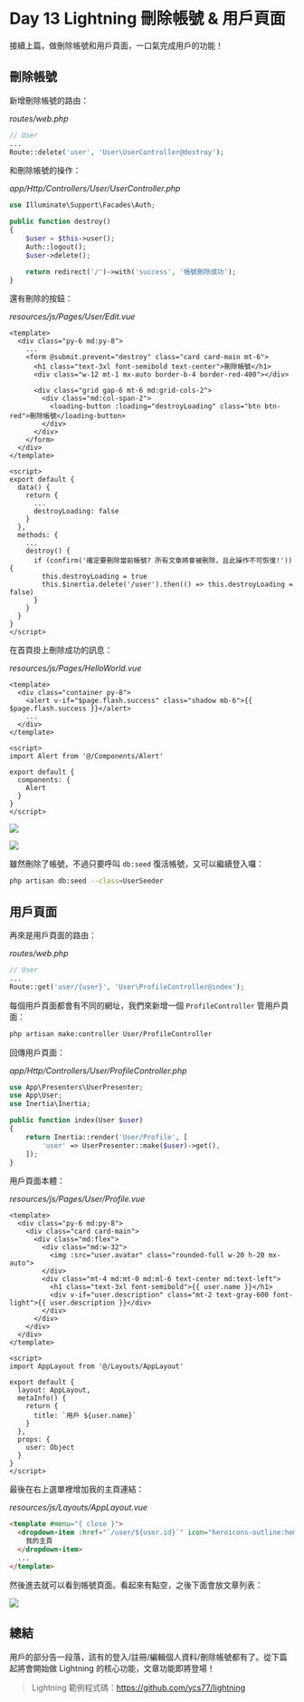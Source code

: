 # Day 13 Lightning 刪除帳號 & 用戶頁面

接續上篇，做刪除帳號和用戶頁面，一口氣完成用戶的功能！

## 刪除帳號

新增刪除帳號的路由：

*routes/web.php*
```php
// User
...
Route::delete('user', 'User\UserController@destroy');
```

和刪除帳號的操作：

*app/Http/Controllers/User/UserController.php*
```php
use Illuminate\Support\Facades\Auth;

public function destroy()
{
    $user = $this->user();
    Auth::logout();
    $user->delete();

    return redirect('/')->with('success', '帳號刪除成功');
}
```

還有刪除的按鈕：

*resources/js/Pages/User/Edit.vue*
```vue
<template>
  <div class="py-6 md:py-8">
    ...
    <form @submit.prevent="destroy" class="card card-main mt-6">
      <h1 class="text-3xl font-semibold text-center">刪除帳號</h1>
      <div class="w-12 mt-1 mx-auto border-b-4 border-red-400"></div>

      <div class="grid gap-6 mt-6 md:grid-cols-2">
        <div class="md:col-span-2">
          <loading-button :loading="destroyLoading" class="btn btn-red">刪除帳號</loading-button>
        </div>
      </div>
    </form>
  </div>
</template>

<script>
export default {
  data() {
    return {
      ...
      destroyLoading: false
    }
  },
  methods: {
    ...
    destroy() {
      if (confirm('確定要刪除當前帳號? 所有文章將會被刪除，且此操作不可恢復!')) {
        this.destroyLoading = true
        this.$inertia.delete('/user').then(() => this.destroyLoading = false)
      }
    }
  }
}
</script>
```

在首頁掛上刪除成功的訊息：

*resources/js/Pages/HelloWorld.vue*
```vue
<template>
  <div class="container py-8">
    <alert v-if="$page.flash.success" class="shadow mb-6">{{ $page.flash.success }}</alert>
    ...
  </div>
</template>

<script>
import Alert from '@/Components/Alert'

export default {
  components: {
    Alert
  }
}
</script>
```

![](../images/day13-01.jpg)

![](../images/day13-02.jpg)

雖然刪除了帳號，不過只要呼叫 `db:seed` 復活帳號，又可以繼續登入囉：

```bash
php artisan db:seed --class=UserSeeder
```

## 用戶頁面

再來是用戶頁面的路由：

*routes/web.php*
```php
// User
...
Route::get('user/{user}', 'User\ProfileController@index');
```

每個用戶頁面都會有不同的網址，我們來新增一個 `ProfileController` 管用戶頁面：

```bash
php artisan make:controller User/ProfileController
```

回傳用戶頁面：

*app/Http/Controllers/User/ProfileController.php*
```php
use App\Presenters\UserPresenter;
use App\User;
use Inertia\Inertia;

public function index(User $user)
{
    return Inertia::render('User/Profile', [
        'user' => UserPresenter::make($user)->get(),
    ]);
}
```

用戶頁面本體：

*resources/js/Pages/User/Profile.vue*
```vue
<template>
  <div class="py-6 md:py-8">
    <div class="card card-main">
      <div class="md:flex">
        <div class="md:w-32">
          <img :src="user.avatar" class="rounded-full w-20 h-20 mx-auto">
        </div>
        <div class="mt-4 md:mt-0 md:ml-6 text-center md:text-left">
          <h1 class="text-3xl font-semibold">{{ user.name }}</h1>
          <div v-if="user.description" class="mt-2 text-gray-600 font-light">{{ user.description }}</div>
        </div>
      </div>
    </div>
  </div>
</template>

<script>
import AppLayout from '@/Layouts/AppLayout'

export default {
  layout: AppLayout,
  metaInfo() {
    return {
      title: `用戶 ${user.name}`
    }
  },
  props: {
    user: Object
  }
}
</script>
```

最後在右上選單裡增加我的主頁連結：

*resources/js/Layouts/AppLayout.vue*
```html
<template #menu="{ close }">
  <dropdown-item :href="`/user/${user.id}`" icon="heroicons-outline:home" @click="close">
    我的主頁
  </dropdown-item>
  ...
</template>
```

然後進去就可以看到帳號頁面。看起來有點空，之後下面會放文章列表：

![](../images/day13-03.jpg)

## 總結

用戶的部分告一段落，該有的登入/註冊/編輯個人資料/刪除帳號都有了。從下篇起將會開始做 Lightning 的核心功能，文章功能即將登場！

> Lightning 範例程式碼：https://github.com/ycs77/lightning
